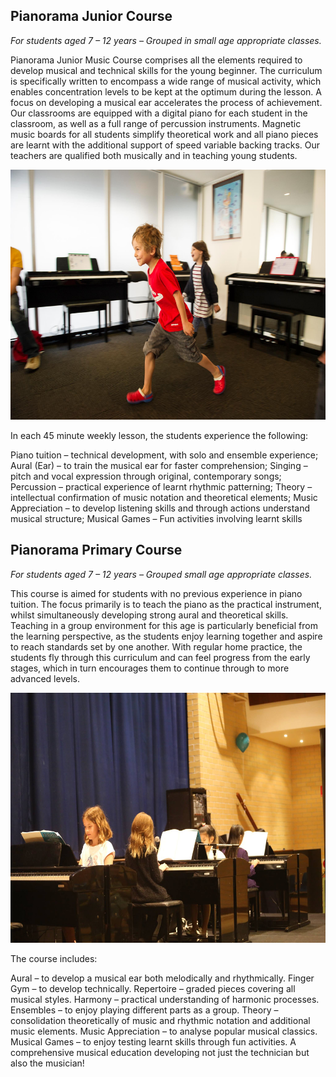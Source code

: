 ## Pianorama Junior Course  

*For students  aged  7 – 12 years – Grouped in small age appropriate classes.*

Pianorama Junior Music Course comprises all the elements required to develop musical and technical skills for the young beginner. The curriculum is specifically written to encompass a wide range of musical activity, which enables concentration levels to be kept at the optimum during the lesson. A focus on developing a musical ear accelerates the process of achievement. Our classrooms are equipped with a digital piano for each student in the classroom, as well as a full range of percussion instruments. Magnetic music boards for all students simplify theoretical work and all piano pieces are learnt with the additional support of speed variable backing tracks. Our teachers are qualified both musically and in teaching young students.

<img src="images/18121242_1945394909069149_8174843808573398308_o.jpg" alt="ismbondi" width="600" height="400">

In each 45 minute weekly lesson, the students experience the following:

Piano tuition – technical development, with solo and ensemble experience;
Aural (Ear) – to train the musical ear for faster comprehension;
Singing – pitch and vocal expression through original, contemporary songs;
Percussion – practical experience of learnt rhythmic patterning;
Theory – intellectual confirmation of music notation and theoretical elements;
Music Appreciation – to develop listening skills and through actions understand musical structure;
Musical Games – Fun activities involving learnt skills

## Pianorama Primary Course

*For students  aged  7 – 12 years – Grouped small age appropriate classes.*

This course is aimed for students with no previous experience in piano tuition. The focus primarily is to teach the piano as the practical instrument, whilst simultaneously developing strong aural and theoretical skills. Teaching in a group environment for this age is particularly beneficial from the learning perspective, as the students enjoy learning together and aspire to reach standards set by one another. With regular home practice, the students fly through this curriculum and can feel progress from the early stages, which in turn encourages them to continue through to more advanced levels.

<img src="images/26961745_2075500332725272_1848297573837803827_o.jpg" alt="ismbondi" width="600" height="400">

The course includes:

Aural – to develop a musical ear both melodically and rhythmically.
Finger Gym  – to develop technically.
Repertoire  – graded pieces covering all musical styles.
Harmony – practical understanding of harmonic processes.
Ensembles – to enjoy playing different parts as a group.
Theory – consolidation theoretically of music and rhythmic notation and additional music elements.
Music Appreciation – to analyse popular musical classics.
Musical Games – to enjoy testing learnt skills through fun activities.
A comprehensive musical education developing not just the technician but also the musician!

